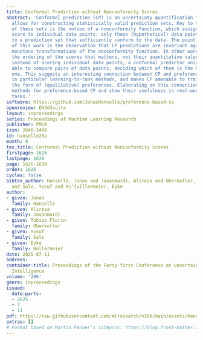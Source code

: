 ```yaml
---
title: Conformal Prediction without Nonconformity Scores
abstract: 'Conformal prediction (CP) is an uncertainty quantification framework that
  allows for constructing statistically valid prediction sets. Key to the construction
  of these sets is the notion of a nonconformity function, which assigns a real-valued
  score to individual data points: only those (hypothetical) data points contribute
  to a prediction set that sufficiently conform to the data. The point of departure
  of this work is the observation that CP predictions are invariant against (strictly)
  monotone transformations of the nonconformity function. In other words, it is only
  the ordering of the scores that matters, not their quantitative values. Consequently,
  instead of scoring individual data points, a conformal predictor only needs to be
  able to compare pairs of data points, deciding which of them is the more conforming
  one. This suggests an interesting connection between CP and preference learning,
  in particular learning-to-rank methods, and makes CP amenable to training data in
  the form of (qualitative) preferences. Elaborating on this connection, we propose
  methods for preference-based CP and show their usefulness in real-world classification
  tasks.'
software: https://github.com/JonasHanselle/preference-based-cp
openreview: ENJd3vujta
layout: inproceedings
series: Proceedings of Machine Learning Research
publisher: PMLR
issn: 2640-3498
id: hanselle25a
month: 0
tex_title: Conformal Prediction without Nonconformity Scores
firstpage: 1626
lastpage: 1639
page: 1626-1639
order: 1626
cycles: false
bibtex_author: Hanselle, Jonas and Javanmardi, Alireza and Oberkofler, Tobias Florin
  and Sale, Yusuf and H\"{u}llermeier, Eyke
author:
- given: Jonas
  family: Hanselle
- given: Alireza
  family: Javanmardi
- given: Tobias Florin
  family: Oberkofler
- given: Yusuf
  family: Sale
- given: Eyke
  family: Hüllermeier
date: 2025-07-11
address:
container-title: Proceedings of the Forty-first Conference on Uncertainty in Artificial
  Intelligence
volume: '286'
genre: inproceedings
issued:
  date-parts:
  - 2025
  - 7
  - 11
pdf: https://raw.githubusercontent.com/mlresearch/v286/main/assets/hanselle25a/hanselle25a.pdf
extras: []
# Format based on Martin Fenner's citeproc: https://blog.front-matter.io/posts/citeproc-yaml-for-bibliographies/
---
```

